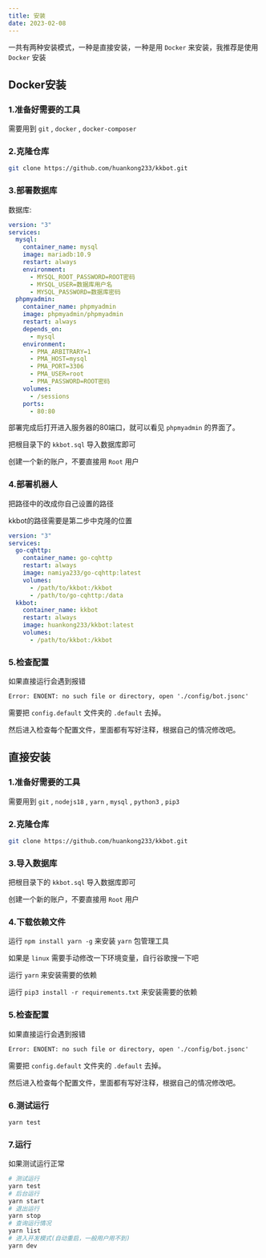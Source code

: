 ```yaml
---
title: 安装
date: 2023-02-08
---
```


一共有两种安装模式，一种是直接安装，一种是用 `Docker` 来安装，我推荐是使用 `Docker` 安装

## Docker安装

### 1.准备好需要的工具

需要用到 `git` , `docker` , `docker-composer`

### 2.克隆仓库

~~~ bash
git clone https://github.com/huankong233/kkbot.git
~~~

### 3.部署数据库

数据库:

~~~ yaml
version: "3"
services:
  mysql:
    container_name: mysql
    image: mariadb:10.9
    restart: always
    environment:
      - MYSQL_ROOT_PASSWORD=ROOT密码
      - MYSQL_USER=数据库用户名
      - MYSQL_PASSWORD=数据库密码
  phpmyadmin:
    container_name: phpmyadmin
    image: phpmyadmin/phpmyadmin
    restart: always
    depends_on:
      - mysql
    environment:
      - PMA_ARBITRARY=1
      - PMA_HOST=mysql
      - PMA_PORT=3306
      - PMA_USER=root
      - PMA_PASSWORD=ROOT密码
    volumes:
      - /sessions
    ports:
      - 80:80
~~~

部署完成后打开进入服务器的80端口，就可以看见 `phpmyadmin` 的界面了。

把根目录下的 `kkbot.sql` 导入数据库即可

创建一个新的账户，不要直接用 `Root` 用户

### 4.部署机器人

把路径中的改成你自己设置的路径

kkbot的路径需要是第二步中克隆的位置

~~~ yaml
version: "3"
services:
  go-cqhttp:
    container_name: go-cqhttp
    restart: always
    image: namiya233/go-cqhttp:latest
    volumes:
      - /path/to/kkbot:/kkbot
      - /path/to/go-cqhttp:/data
  kkbot:
    container_name: kkbot
    restart: always
    image: huankong233/kkbot:latest
    volumes:
      - /path/to/kkbot:/kkbot
~~~

### 5.检查配置

如果直接运行会遇到报错

~~~ txt
Error: ENOENT: no such file or directory, open './config/bot.jsonc'
~~~

需要把 `config.default` 文件夹的 `.default` 去掉。

然后进入检查每个配置文件，里面都有写好注释，根据自己的情况修改吧。

## 直接安装

### 1.准备好需要的工具

需要用到 `git` , `nodejs18` , `yarn` , `mysql` , `python3` , `pip3`

### 2.克隆仓库

~~~ bash
git clone https://github.com/huankong233/kkbot.git
~~~

### 3.导入数据库

把根目录下的 `kkbot.sql` 导入数据库即可

创建一个新的账户，不要直接用 `Root` 用户

### 4.下载依赖文件

运行 `npm install yarn -g` 来安装 `yarn` 包管理工具

如果是 `linux` 需要手动修改一下环境变量，自行谷歌搜一下吧

运行 `yarn` 来安装需要的依赖

运行 `pip3 install -r requirements.txt` 来安装需要的依赖

### 5.检查配置

如果直接运行会遇到报错

~~~ txt
Error: ENOENT: no such file or directory, open './config/bot.jsonc'
~~~

需要把 `config.default` 文件夹的 `.default` 去掉。

然后进入检查每个配置文件，里面都有写好注释，根据自己的情况修改吧。

### 6.测试运行

~~~ bash
yarn test
~~~

### 7.运行

如果测试运行正常

~~~ bash
# 测试运行
yarn test
# 后台运行
yarn start
# 退出运行
yarn stop
# 查询运行情况
yarn list
# 进入开发模式(自动重启，一般用户用不到)
yarn dev
~~~
